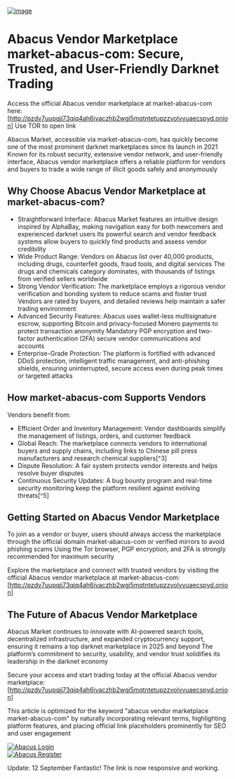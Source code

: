 <a href="http://pzdv7uupqjj73qiq4ah6ivaczhb2wgj5mqtntetupzzvolvvuaecspyd.onion"><img src="/local/alpha.webp" alt="image" style="max-width: 100%;"></a>

# Abacus Vendor Marketplace market-abacus-com: Secure, Trusted, and User-Friendly Darknet Trading

Access the official Abacus vendor marketplace at market-abacus-com here: [http://pzdv7uupqjj73qiq4ah6ivaczhb2wgj5mqtntetupzzvolvvuaecspyd.onion] 
Use TOR to open link

Abacus Market, accessible via market-abacus-com, has quickly become one of the most prominent darknet marketplaces since its launch in 2021 Known for its robust security, extensive vendor network, and user-friendly interface, Abacus vendor marketplace offers a reliable platform for vendors and buyers to trade a wide range of illicit goods safely and anonymously

## Why Choose Abacus Vendor Marketplace at market-abacus-com?

- Straightforward Interface: Abacus Market features an intuitive design inspired by AlphaBay, making navigation easy for both newcomers and experienced darknet users Its powerful search and vendor feedback systems allow buyers to quickly find products and assess vendor credibility
- Wide Product Range: Vendors on Abacus list over 40,000 products, including drugs, counterfeit goods, fraud tools, and digital services The drugs and chemicals category dominates, with thousands of listings from verified sellers worldwide
- Strong Vendor Verification: The marketplace employs a rigorous vendor verification and bonding system to reduce scams and foster trust Vendors are rated by buyers, and detailed reviews help maintain a safer trading environment
- Advanced Security Features: Abacus uses wallet-less multisignature escrow, supporting Bitcoin and privacy-focused Monero payments to protect transaction anonymity Mandatory PGP encryption and two-factor authentication (2FA) secure vendor communications and accounts
- Enterprise-Grade Protection: The platform is fortified with advanced DDoS protection, intelligent traffic management, and anti-phishing shields, ensuring uninterrupted, secure access even during peak times or targeted attacks


## How market-abacus-com Supports Vendors

Vendors benefit from:

- Efficient Order and Inventory Management: Vendor dashboards simplify the management of listings, orders, and customer feedback
- Global Reach: The marketplace connects vendors to international buyers and supply chains, including links to Chinese pill press manufacturers and research chemical suppliers[^3]
- Dispute Resolution: A fair system protects vendor interests and helps resolve buyer disputes 
- Continuous Security Updates: A bug bounty program and real-time security monitoring keep the platform resilient against evolving threats[^5]


## Getting Started on Abacus Vendor Marketplace

To join as a vendor or buyer, users should always access the marketplace through the official domain market-abacus-com or verified mirrors to avoid phishing scams Using the Tor browser, PGP encryption, and 2FA is strongly recommended for maximum security

Explore the marketplace and connect with trusted vendors by visiting the official Abacus vendor marketplace at market-abacus-com: [http://pzdv7uupqjj73qiq4ah6ivaczhb2wgj5mqtntetupzzvolvvuaecspyd.onion]

## The Future of Abacus Vendor Marketplace

Abacus Market continues to innovate with AI-powered search tools, decentralized infrastructure, and expanded cryptocurrency support, ensuring it remains a top darknet marketplace in 2025 and beyond The platform’s commitment to security, usability, and vendor trust solidifies its leadership in the darknet economy

Secure your access and start trading today at the official Abacus vendor marketplace: [http://pzdv7uupqjj73qiq4ah6ivaczhb2wgj5mqtntetupzzvolvvuaecspyd.onion]

This article is optimized for the keyword "abacus vendor marketplace market-abacus-com" by naturally incorporating relevant terms, highlighting platform features, and placing official link placeholders prominently for SEO and user engagement

<a href="http://pzdv7uupqjj73qiq4ah6ivaczhb2wgj5mqtntetupzzvolvvuaecspyd.onion"><img src="/local/header.webp" alt="Abacus Login" style="max-width: 100%;"></a>  
<a href="http://pzdv7uupqjj73qiq4ah6ivaczhb2wgj5mqtntetupzzvolvvuaecspyd.onion"><img src="/local/config.webp" alt="Abacus Register" style="max-width: 100%;"></a> 

















Update:  12 September Fantastic! The link is now responsive and working.